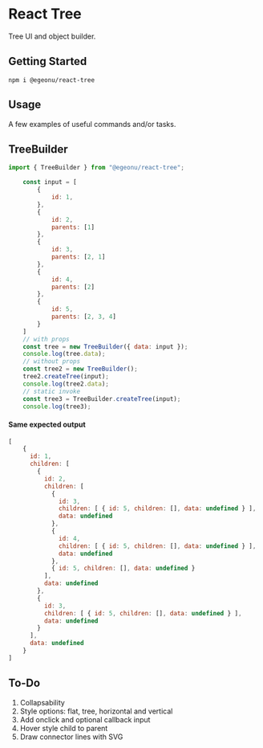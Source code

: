 # React Tree

Tree UI and object builder.

## Getting Started

`npm i @egeonu/react-tree`

## Usage

A few examples of useful commands and/or tasks.

## TreeBuilder
```js
import { TreeBuilder } from "@egeonu/react-tree";

    const input = [
        {
            id: 1,
        },
        {
            id: 2,
            parents: [1]
        },
        {
            id: 3,
            parents: [2, 1]
        },
        {
            id: 4,
            parents: [2]
        },
        {
            id: 5,
            parents: [2, 3, 4]
        }
    ]
    // with props
    const tree = new TreeBuilder({ data: input });
    console.log(tree.data);
    // without props
    const tree2 = new TreeBuilder();
    tree2.createTree(input);
    console.log(tree2.data);
    // static invoke
    const tree3 = TreeBuilder.createTree(input);
    console.log(tree3);
```
#### Same expected output 
```js
[
    {
      id: 1,
      children: [
        {
          id: 2,
          children: [
            {
              id: 3,
              children: [ { id: 5, children: [], data: undefined } ],
              data: undefined
            },
            {
              id: 4,
              children: [ { id: 5, children: [], data: undefined } ],
              data: undefined
            },
            { id: 5, children: [], data: undefined }
          ],
          data: undefined
        },
        {
          id: 3,
          children: [ { id: 5, children: [], data: undefined } ],
          data: undefined
        }
      ],
      data: undefined
    }
]
```
## To-Do
1. Collapsability
2. Style options: flat, tree, horizontal and vertical
3. Add onclick and optional callback input
4. Hover style child to parent
5. Draw connector lines with SVG